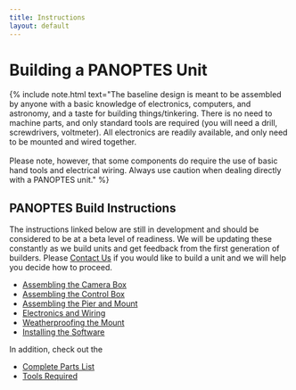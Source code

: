 ```yaml
---
title: Instructions
layout: default
---
```


# Building a PANOPTES Unit

{% include note.html text="The baseline design is meant to be assembled by anyone with a basic knowledge of electronics, computers, and astronomy, and a taste for building things/tinkering. There is no need to machine parts, and only standard tools are required (you will need a drill, screwdrivers, voltmeter). All electronics are readily available, and only need to be mounted and wired together. <br> <br> Please note, however, that some components do require the use of basic hand tools and electrical wiring. Always use caution when dealing directly with a PANOPTES unit." %}


## PANOPTES Build Instructions

The instructions linked below are still in development and should be considered to be at a beta level of readiness.  We will be updating these constantly as we build units and get feedback from the first generation of builders.  Please <a href="mailto:info@projectpanoptes.org">Contact Us</a> if you would like to build a unit and we will help you decide how to proceed.

* [Assembling the Camera Box](hardware/camera_box.html)
* [Assembling the Control Box](hardware/control_box.html)
* [Assembling the Pier and Mount](hardware/pier.html)
* [Electronics and Wiring](hardware/electronics.html)
* [Weatherproofing the Mount](hardware/weatherproofing.html)
* [Installing the Software](software/install.html)

In addition, check out the

* [Complete Parts List](https://docs.google.com/spreadsheets/d/1siKZqgbcrOrEVX0yuAO7TjjAdi5pyGCoeqVq1GEsDUo/edit?usp=sharing)
* [Tools Required](tools.html)
